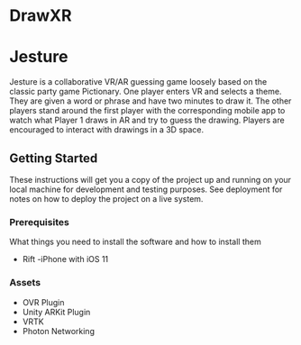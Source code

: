 # DrawXR
# Jesture

Jesture is a collaborative VR/AR guessing game loosely based on the classic party game Pictionary. One player enters VR and selects a theme. They are given a word or phrase and have two minutes to draw it. The other players stand around the first player with the corresponding mobile app to watch what Player 1 draws in AR and try to guess the drawing. Players are encouraged to interact with drawings in a 3D space. 

## Getting Started

These instructions will get you a copy of the project up and running on your local machine for development and testing purposes. See deployment for notes on how to deploy the project on a live system.

### Prerequisites

What things you need to install the software and how to install them

- Rift
-iPhone with iOS 11

### Assets

- OVR Plugin
- Unity ARKit Plugin 
- VRTK
- Photon Networking

